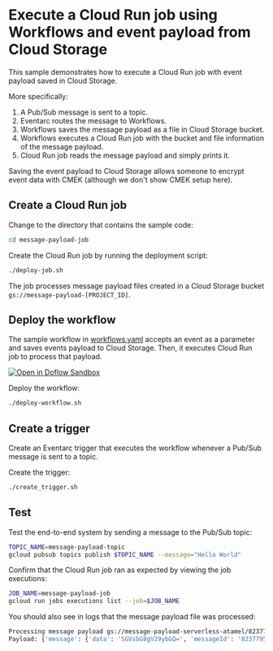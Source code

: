 # Execute a Cloud Run job using Workflows and event payload from Cloud Storage

This sample demonstrates how to execute a Cloud Run job with event payload saved in
Cloud Storage.

More specifically:

1. A Pub/Sub message is sent to a topic.
1. Eventarc routes the message to Workflows.
1. Workflows saves the message payload as a file in Cloud Storage bucket.
1. Workflows executes a Cloud Run job with the bucket and file information of
   the message payload.
1. Cloud Run job reads the message payload and simply prints it.

Saving the event payload to Cloud Storage allows someone to encrypt event data
with CMEK (although we don't show CMEK setup here).

## Create a Cloud Run job

Change to the directory that contains the sample code:

```sh
cd message-payload-job
```

Create the Cloud Run job by running the deployment script:

```sh
./deploy-job.sh
```

The job processes message payload files created in a Cloud Storage bucket
`gs://message-payload-[PROJECT_ID]`.

## Deploy the workflow

The sample workflow in [workflows.yaml](./workflows/workflow.yaml) accepts an
event as a parameter and saves events payload to Cloud Storage. Then, it executes
Cloud Run job to process that payload.

[![Open in Doflow Sandbox](https://img.shields.io/badge/Open_in-Doflow_Sandbox-9747FF)](https://sandbox.doflow.io/https://github.com/GoogleCloudPlatform/workflows-demos/blob/master/cloud-run-jobs-payload-gcs/workflow.yaml)

Deploy the workflow:

```sh
./deploy-workflow.sh
```

## Create a trigger

Create an Eventarc trigger that executes the workflow whenever a Pub/Sub message
is sent to a topic.

Create the trigger:

```sh
./create_trigger.sh
```

## Test

Test the end-to-end system by sending a message to the Pub/Sub topic:

```sh
TOPIC_NAME=message-payload-topic
gcloud pubsub topics publish $TOPIC_NAME --message="Hello World"
```

Confirm that the Cloud Run job ran as expected by viewing the job executions:

```sh
JOB_NAME=message-payload-job
gcloud run jobs executions list --job=$JOB_NAME
```

You should also see in logs that the message payload file was processed:

```sh
Processing message payload gs://message-payload-serverless-atamel/8237795530994075.data.json
Payload: {'message': {'data': 'SGVsbG8gV29ybGQ=', 'messageId': '8237795530994075', 'publishTime': '2023-09-06T10:59:29.732Z'}, 'subscription': 'projects/serverless-atamel/subscriptions/eventarc-us-central1-message-payload-trigger-sub-438'}
```
